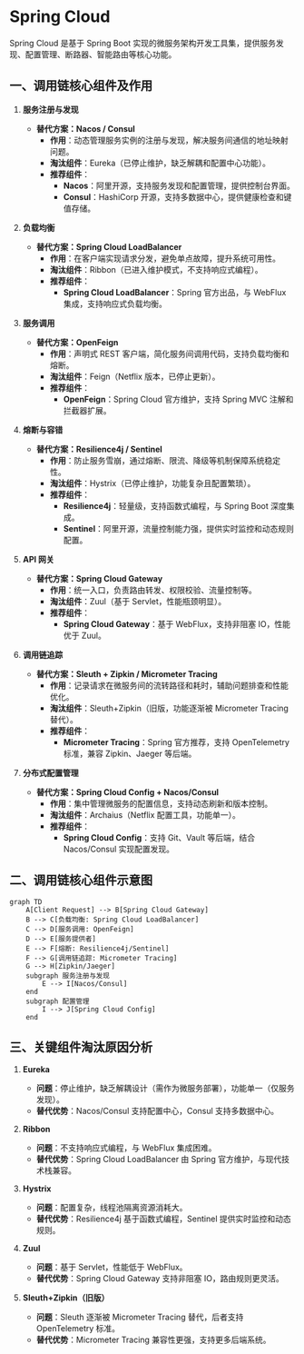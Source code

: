 # Spring Cloud

Spring Cloud 是基于 Spring Boot 实现的微服务架构开发工具集，提供服务发现、配置管理、断路器、智能路由等核心功能。

## 一、调用链核心组件及作用
1. **服务注册与发现**
    - **替代方案：Nacos / Consul**
        - **作用**：动态管理服务实例的注册与发现，解决服务间通信的地址映射问题。
        - **淘汰组件**：Eureka（已停止维护，缺乏解耦和配置中心功能）。
        - **推荐组件**：
            - **Nacos**：阿里开源，支持服务发现和配置管理，提供控制台界面。
            - **Consul**：HashiCorp 开源，支持多数据中心，提供健康检查和键值存储。

2. **负载均衡**
    - **替代方案：Spring Cloud LoadBalancer**
        - **作用**：在客户端实现请求分发，避免单点故障，提升系统可用性。
        - **淘汰组件**：Ribbon（已进入维护模式，不支持响应式编程）。
        - **推荐组件**：
            - **Spring Cloud LoadBalancer**：Spring 官方出品，与 WebFlux 集成，支持响应式负载均衡。

3. **服务调用**
    - **替代方案：OpenFeign**
        - **作用**：声明式 REST 客户端，简化服务间调用代码，支持负载均衡和熔断。
        - **淘汰组件**：Feign（Netflix 版本，已停止更新）。
        - **推荐组件**：
            - **OpenFeign**：Spring Cloud 官方维护，支持 Spring MVC 注解和拦截器扩展。

4. **熔断与容错**
    - **替代方案：Resilience4j / Sentinel**
        - **作用**：防止服务雪崩，通过熔断、限流、降级等机制保障系统稳定性。
        - **淘汰组件**：Hystrix（已停止维护，功能复杂且配置繁琐）。
        - **推荐组件**：
            - **Resilience4j**：轻量级，支持函数式编程，与 Spring Boot 深度集成。
            - **Sentinel**：阿里开源，流量控制能力强，提供实时监控和动态规则配置。

5. **API 网关**
    - **替代方案：Spring Cloud Gateway**
        - **作用**：统一入口，负责路由转发、权限校验、流量控制等。
        - **淘汰组件**：Zuul（基于 Servlet，性能瓶颈明显）。
        - **推荐组件**：
            - **Spring Cloud Gateway**：基于 WebFlux，支持非阻塞 IO，性能优于 Zuul。

6. **调用链追踪**
    - **替代方案：Sleuth + Zipkin / Micrometer Tracing**
        - **作用**：记录请求在微服务间的流转路径和耗时，辅助问题排查和性能优化。
        - **淘汰组件**：Sleuth+Zipkin（旧版，功能逐渐被 Micrometer Tracing 替代）。
        - **推荐组件**：
            - **Micrometer Tracing**：Spring 官方推荐，支持 OpenTelemetry 标准，兼容 Zipkin、Jaeger 等后端。

7. **分布式配置管理**
    - **替代方案：Spring Cloud Config + Nacos/Consul**
        - **作用**：集中管理微服务的配置信息，支持动态刷新和版本控制。
        - **淘汰组件**：Archaius（Netflix 配置工具，功能单一）。
        - **推荐组件**：
            - **Spring Cloud Config**：支持 Git、Vault 等后端，结合 Nacos/Consul 实现配置发现。

## 二、调用链核心组件示意图
```mermaid
graph TD
    A[Client Request] --> B[Spring Cloud Gateway]
    B --> C[负载均衡: Spring Cloud LoadBalancer]
    C --> D[服务调用: OpenFeign]
    D --> E[服务提供者]
    E --> F[熔断: Resilience4j/Sentinel]
    F --> G[调用链追踪: Micrometer Tracing]
    G --> H[Zipkin/Jaeger]
    subgraph 服务注册与发现
        E --> I[Nacos/Consul]
    end
    subgraph 配置管理
        I --> J[Spring Cloud Config]
    end
```

## 三、关键组件淘汰原因分析
1. **Eureka**
    - **问题**：停止维护，缺乏解耦设计（需作为微服务部署），功能单一（仅服务发现）。
    - **替代优势**：Nacos/Consul 支持配置中心，Consul 支持多数据中心。

2. **Ribbon**
    - **问题**：不支持响应式编程，与 WebFlux 集成困难。
    - **替代优势**：Spring Cloud LoadBalancer 由 Spring 官方维护，与现代技术栈兼容。

3. **Hystrix**
    - **问题**：配置复杂，线程池隔离资源消耗大。
    - **替代优势**：Resilience4j 基于函数式编程，Sentinel 提供实时监控和动态规则。

4. **Zuul**
    - **问题**：基于 Servlet，性能低于 WebFlux。
    - **替代优势**：Spring Cloud Gateway 支持非阻塞 IO，路由规则更灵活。

5. **Sleuth+Zipkin（旧版）**
    - **问题**：Sleuth 逐渐被 Micrometer Tracing 替代，后者支持 OpenTelemetry 标准。
    - **替代优势**：Micrometer Tracing 兼容性更强，支持更多后端系统。